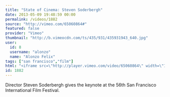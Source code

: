 ```yaml
---
title: "State of Cinema: Steven Soderbergh"
date: 2013-05-09 19:48:59 00:00
permalink: /videos/1882
source: "http://vimeo.com/65060864#"
featured: false
provider: "Vimeo"
thumbnail: "http://b.vimeocdn.com/ts/435/931/435931943_640.jpg"
user:
  id: 8
  username: "alonzo"
  name: "Alonzo Felix"
tags: ["san francisco","film"]
html: "<iframe src=\"http://player.vimeo.com/video/65060864\" width=\"1280\" height=\"720\" frameborder=\"0\" webkitAllowFullScreen mozallowfullscreen allowFullScreen></iframe>"
id: 1882
---
```


Director Steven Soderbergh gives the keynote at the 56th San Francisco International Film Festival.
